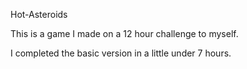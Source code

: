 Hot-Asteroids

This is a game I made on a 12 hour challenge to myself.

I completed the basic version in a little under 7 hours.
